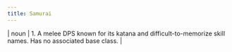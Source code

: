 ```yaml
---
title: Samurai
---
```

| noun | 1.  	A melee DPS known for its katana and difficult-to-memorize skill names. Has no associated base class.	|